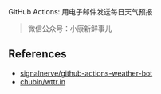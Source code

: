 GitHub Actions:  用电子邮件发送每日天气预报

> 微信公众号：小康新鲜事儿

## References

- [signalnerve/github-actions-weather-bot](https://github.com/signalnerve/github-actions-weather-bot)
- [chubin/wttr.in](https://github.com/chubin/wttr.in)
